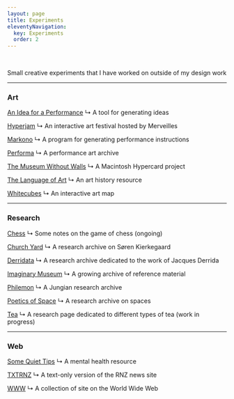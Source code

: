 ```yaml
---
layout: page
title: Experiments
eleventyNavigation:
  key: Experiments
  order: 2
---
```


<!--div class="searchlieu">

<form method="GET" action="https://lieu.cblgh.org/">
    <input type="hidden" value="tom.so" name="site">
    <input class="searchTerm" name="q" placeholder="Powered by Lieu">
    <button class="searchButton" type="submit">🔍</button>
</form>

</div-->

<br>

Small creative experiments that I have worked on outside of my design work

---

<h3>Art</h3>

[An Idea for a Performance](/experiment/an-idea-for-a-performance "An idea generator")
↳ A tool for generating ideas

[Hyperjam](/experiment/hyperjam "Hyperjam art festival")
↳ An interactive art festival hosted by Merveilles

[Markono](/experiment/markono "Markov chain performance program")
↳ A program for generating performance instructions

[Performa](/experiment/performa "Performance art channel on are.na")
↳ A performance art archive

[The Museum Without Walls](/experiment/museum-without-walls "A game built using Hypercard")
↳ A Macintosh Hypercard project

[The Language of Art](/experiment/the-language-of-art "An art history Padlet")
↳ An art history resource

[Whitecubes](/experiment/whitecubes "Map for finding local art galleries")
↳ An interactive art map

---

<h3>Research</h3>

[Chess](/experiment/chess "Notes on chess")
↳ Some notes on the game of chess (ongoing)

[Church Yard](/experiment/church-yard "Are.na channel on Søren Kierkegaard")
↳ A research archive on Søren Kierkegaard

[Derridata](/experiment/derridata "Are.na channel on Jacques Derrida")
↳ A research archive dedicated to the work of Jacques Derrida

[Imaginary Museum](/experiment/imaginary-museum "Are.na channel of visually inspiring images")
↳ A growing archive of reference material

[Philemon](/experiment/philemon "Are.na channel on C.G. Jung")
↳ A Jungian research archive

[Poetics of Space](/experiment/poetics-of-space "Are.na channel on interiors and architecture")
↳ A research archive on spaces

[Tea](/experiment/tea "Notes on tea")
↳ A research page dedicated to different types of tea (work in progress)

---

<h3>Web</h3>

[Some Quiet Tips](/experiment/some-quiet-tips "Mental health chat app")
↳ A mental health resource

[TXTRNZ](/experiment/txtrnz "Lite version of RNZ")
↳ A text-only version of the RNZ news site

[WWW](/experiment/www "Are.na channel of weird, inspiring websites")
↳ A collection of site on the World Wide Web











